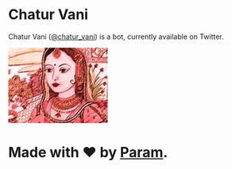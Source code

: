 # Chatur Vani
Chatur Vani ([@chatur_vani](https://twitter.com/chatur_vani)) is a bot,
currently available on Twitter.

![Profile Photo](meta/dp.jpeg)

# Made with ❤ by [Param](https://www.paramsid.com).